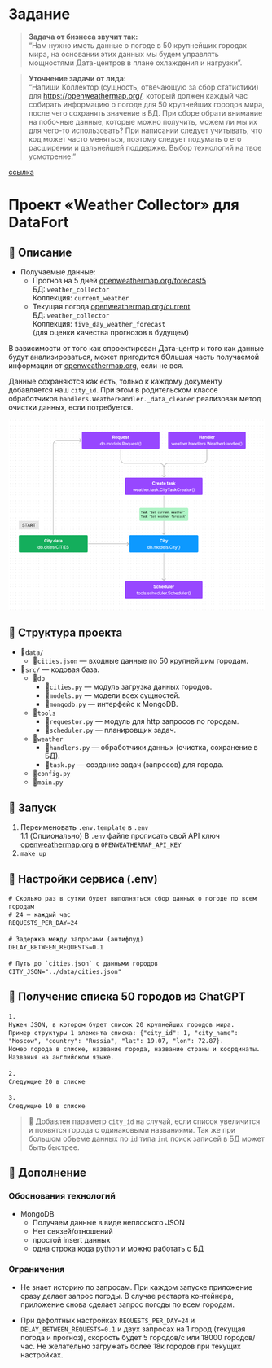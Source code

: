 # Задание

> **Задача от бизнеса звучит так:**  
> “Нам нужно иметь данные о погоде в 50 крупнейших городах мира, на основании
> этих
> данных мы будем управлять мощностями Дата-центров в плане охлаждения и
> нагрузки”.

> **Уточнение задачи от лида:**  
> “Напиши Коллектор (сущность, отвечающую за сбор статистики)
> для https://openweathermap.org/, который должен каждый час собирать информацию
> о
> погоде для 50 крупнейших городов мира, после чего сохранять значение в БД. При
> сборе обрати внимание на побочные данные, которые можно получить, можем ли мы
> их
> для чего-то использовать? При написании следует учитывать, что код может часто
> меняться, поэтому следует подумать о его расширении и дальнейшей поддержке.
> Выбор технологий на твое усмотрение.”

[ссылка](https://docs.google.com/document/d/1JEkSYpoR43cNAt3sYsmh8OHSL11YHJSKRaR9HWUMhFY/mobilebasic)

# Проект «Weather Collector» для DataFort

## 📌 Описание

- Получаемые данные:
    - Прогноз на 5
      дней [openweathermap.org/forecast5](https://openweathermap.org/forecast5)  
      БД: `weather_collector`  
      Коллекция: `current_weather`
    - Текущая
      погода [openweathermap.org/current](https://openweathermap.org/current)  
      БД: `weather_collector`  
      Коллекция: `five_day_weather_forecast`  
      (для оценки качества прогнозов в будущем)

В зависимости от того как спроектирован Дата-центр и того как данные будут
анализироваться, может пригодится бОльшая часть получаемой информации от
[openweathermap.org](https://openweathermap.org), если не вся.

Данные сохраняются как есть, только к каждому документу добавляется наш
`city_id`. При этом в родительском классе
обработчиков `handlers.WeatherHandler._data_cleaner` реализован метод очистки
данных, если потребуется.

![diagram.png](docs/images/diagram.png)

## 📌 Структура проекта

- 📁`data/`
    - 📄`cities.json` — входные данные по 50 крупнейшим городам.
- 📁`src/` — кодовая база.
    - 📁`db`
        - 📄`cities.py` — модуль загрузка данных городов.
        - 📄`models.py` — модели всех сущностей.
        - 📄`mongodb.py` — интерфейс к MongoDB.
    - 📁`tools`
        - 📄`requestor.py` — модуль для http запросов по городам.
        - 📄`scheduler.py` — планировщик задач.
    - 📁`weather`
        - 📄`handlers.py` — обработчики данных (очистка, сохранение в БД).
        - 📄`task.py` — создание задач (запросов) для города.
    - 📄`config.py`
    - 📄`main.py`

## 📌 Запуск

1. Переименовать `.env.template` в `.env`  
   1.1 (Опционально) В `.env` файле прописать свой API ключ
   [openweathermap.org](https://openweathermap.org) в `OPENWEATHERMAP_API_KEY`
2. `make up`

## 📌 Настройки сервиса (.env)

```dotenv
# Сколько раз в сутки будет выполняться сбор данных о погоде по всем городам
# 24 — каждый час
REQUESTS_PER_DAY=24

# Задержка между запросами (антифлуд)
DELAY_BETWEEN_REQUESTS=0.1

# Путь до `cities.json` с данными городов
CITY_JSON="../data/cities.json"
```

## 📌 Получение списка 50 городов из ChatGPT

```prompt
1.
Нужен JSON, в котором будет список 20 крупнейших городов мира.
Пример структуры 1 элемента списка: {"city_id": 1, "city_name": "Moscow", "country": "Russia", "lat": 19.07, "lon": 72.87}.
Номер города в списке, название города, название страны и координаты. Названия на английском языке.

2.
Следующие 20 в списке

3.
Следующие 10 в списке
```

> 💬 Добавлен параметр `city_id` на случай, если список увеличится и появятся
> города с одинаковыми названиями. Так же при большом объеме данных по `id`
> типа `int` поиск записей в БД может быть быстрее.

## 📌 Дополнение

### Обоснования технологий

- MongoDB
    - Получаем данные в виде неплоского JSON
    - Нет связей/отношений
    - простой insert данных
    - одна строка кода python и можно работать с БД

### Ограничения

- Не знает историю по запросам. При каждом запуске приложение сразу делает
  запрос погоды. В случае рестарта контейнера, приложение снова сделает запрос
  погоды по всем городам.

- При дефолтных настройках `REQUESTS_PER_DAY=24` и `DELAY_BETWEEN_REQUESTS=0.1`
  и двух запросах на 1 город (текущая погода и прогноз), скорость будет 5
  городов/с или 18000 городов/час. Не желательно загружать более 18к городов при
  текущих настройках.
